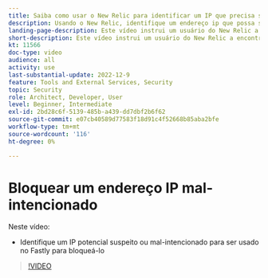 ```yaml
---
title: Saiba como usar o New Relic para identificar um IP que precisa ser bloqueado
description: Usando o New Relic, identifique um endereço ip que possa ser mal-intencionado por natureza.  Depois que o IP é determinado, ele é usado no Fastly para bloqueá-lo para acessar o aplicativo
landing-page-description: Este vídeo instrui um usuário do New Relic a encontrar possíveis endereços IP que podem precisar ser bloqueados para acessar o site.
short-description: Este vídeo instrui um usuário do New Relic a encontrar possíveis endereços IP que podem precisar ser bloqueados para acessar o site.
kt: 11566
doc-type: video
audience: all
activity: use
last-substantial-update: 2022-12-9
feature: Tools and External Services, Security
topic: Security
role: Architect, Developer, User
level: Beginner, Intermediate
exl-id: 2bd28c6f-5139-485b-a439-dd7dbf2b6f62
source-git-commit: e07cb40589d77583f18d91c4f52668b85aba2bfe
workflow-type: tm+mt
source-wordcount: '116'
ht-degree: 0%

---
```


# Bloquear um endereço IP mal-intencionado

Neste vídeo:

- Identifique um IP potencial suspeito ou mal-intencionado&#x200B; para ser usado no Fastly para bloqueá-lo

>[!VIDEO](https://video.tv.adobe.com/v/3412088?quality=12&learn=on)
